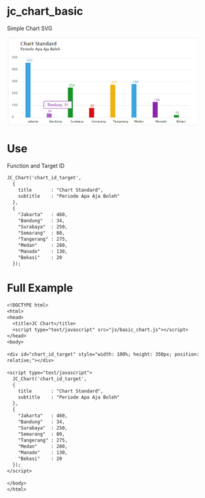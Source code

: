 # jc_chart_basic
Simple Chart SVG

<img src="chart.png" style="width: 500px;">

# Use
Function and Target ID

    JC_Chart('chart_id_target',
      {
        title		: "Chart Standard", 
        subtitle	: "Periode Apa Aja Boleh"
      },
      {
        "Jakarta"	: 460, 
        "Bandung"	: 34, 
        "Surabaya"	: 250, 
        "Semarang"	: 80, 
        "Tangerang"	: 275, 
        "Medan"		: 280, 
        "Manado"	: 130, 
        "Bekasi"	: 20
      });
      
# Full Example
    <!DOCTYPE html>
    <html>
    <head>
      <title>JC Chart</title>
      <script type="text/javascript" src="js/basic_chart.js"></script>
    </head>
    <body>

    <div id="chart_id_target" style="width: 100%; height: 350px; position: relative;"></div>

    <script type="text/javascript">
      JC_Chart('chart_id_target',
      {
        title		: "Chart Standard", 
        subtitle	: "Periode Apa Aja Boleh"
      },
      {
        "Jakarta"	: 460, 
        "Bandung"	: 34, 
        "Surabaya"	: 250, 
        "Semarang"	: 80, 
        "Tangerang"	: 275, 
        "Medan"		: 280, 
        "Manado"	: 130, 
        "Bekasi"	: 20
      });
    </script>

    </body>
    </html>
